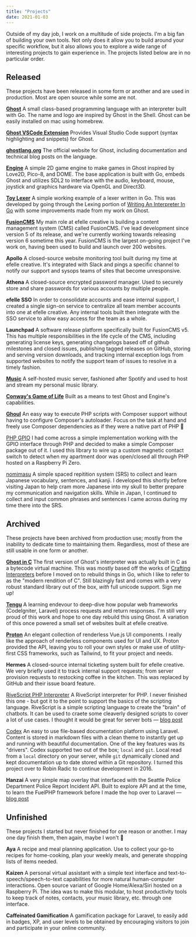 ```yaml
---
title: "Projects"
date: 2021-01-03
---
```


Outside of my day job, I work on a multitude of side projects. I'm a big fan of building your own tools. Not only does it allow you to build around your specific workflow, but it also allows you to explore a wide range of interesting projects to gain experience in. The projects listed below are in no particular order.

## Released
These projects have been released in some form or another and are used in production. Most are open source while some are not.

[**Ghost**](https://ghostlang.org)
A small class-based programming language with an interpreter built with Go. The name and logo are inspired by Ghost in the Shell. Ghost can be easily installed on mac using homebrew.

[**Ghost VSCode Extension**](https://github.com/ghost-language/vscode)
Provides Visual Studio Code support (syntax highlighting and snippets) for Ghost.

[**ghostlang.org**](https://ghostlang.org/)
The official website for Ghost, including documentation and technical blog posts on the language.

[**Engine**](https://github.com/ghost-language/engine)
A simple 2D game engine to make games in Ghost inspired by Love2D, Pico-8, and DOME. The base application is built with Go, embeds Ghost and utilizes SDL2 to interface with the audio, keyboard, mouse, joystick and graphics hardware via OpenGL and Direct3D.

[**Toy Lexer**](https://github.com/ghost-language/toy-lexer)
A simple working example of a lexer written in Go. This was developed by going through the Lexing portion of [Writing An Interpreter In Go](https://interpreterbook.com/) with some improvements made from my work on Ghost.

[**FusionCMS**](https://beta.getfusioncms.com)
My main role at efelle creative is building a content management system (CMS) called FusionCMS. I've lead development since version 5 of its release, and we're currently working towards releasing version 6 sometime this year. FusionCMS is the largest on-going project I've work on, having been used to build and launch over 200 websites.

**Apollo**
A closed-source website monitoring tool built during my time at efelle creative. It's integrated with Slack and pings a specific channel to notify our support and sysops teams of sites that become unresponsive.

**Athena**
A closed-source encrypted password manager. Used to securely store and share passwords for various accounts by multiple people.

**efelle SSO**
In order to consolidate accounts and ease internal support, I created a single sign-on service to centralize all team member accounts into one at efelle creative. Any internal tools built then integrate with the SSO service to allow easy access for the team as a whole.

**Launchpad**
A software release platform specifically built for FusionCMS v5. This has multiple responsibilities in the life cycle of the CMS, including generating license keys, generating changelogs based off of github milestones and closed issues, publishing tagged releases on GitHub, storing and serving version downloads, and tracking internal exception logs from supported websites to notify the support team of issues to resolve in a timely fashion.

[**Music**](https://github.com/kaidesu/music)
A self-hosted music server, fashioned after Spotify and used to host and stream my personal music library.

[**Conway's Game of Life**](https://github.com/ghost-language/engine/blob/nightly/demos/conway/main.ghost)
Built as a means to test Ghost and Engine's capabilities.

[**Ghoul**](https://github.com/kaidesu/ghoul)
An easy way to execute PHP scripts with Composer support without having to configure Composer's autoloader. Focus on the task at hand and freely use Composer dependencies as if they were a native part of PHP 🎃

[PHP GPIO](https://github.com/axiom-labs/php-gpio)
I had come across a simple implementation working with the GPIO interface through PHP and decided to make a simple Composer package out of it. I used this library to wire up a custom magnetic contact switch to detect when my apartment door was open/closed all through PHP hosted on a Raspberry Pi Zero.

[nomimasu](https://nomimasu.app/)
A simple spaced repitition system (SRS) to collect and learn Japanese vocabulary, sentences, and kanji. I developed this shortly before visiting Japan to help cram more Japanese into my skull to better prepare my communication and navigation skills. While in Japan, I continued to collect and input common phrases and sentences I came across during my time there into the SRS.

## Archived
These projects have been archived from production use; mostly from the inability to dedicate time to maintaining them. Regardless, most of these are still usable in one form or another.

[**Ghost in C**](https://github.com/ghost-language/cghost)
The first version of Ghost's interpreter was actually built in C as a bytecode virtual machine. This was mostly based off the works of [Crafting Interpreters](https://craftinginterpreters.com/a-bytecode-virtual-machine.html) before I moved on to rebuild things in Go, which I like to refer to as the "modern rendition of C". Still blazingly fast and comes with a very robust standard library out of the box, _with_ full unicode support. Sign me up!

[**Tengu**](https://github.com/tengu-framework/tengu)
A learning endevour to deep-dive how popular web frameworks (CodeIgniter, Laravel) process requests and return responses. I'm still very proud of this work and hope to one day rebuild this using Ghost. A variation of this once powered a small set of websites built at efelle creative.

[**Proton**](https://github.com/proton-ui/proton)
An elegant collection of renderless Vue.js UI components. I really like the approach of renderless components used for UI and UX. Proton provided the API, leaving you to roll your own styles or make use of utility-first CSS frameworks, such as Tailwind, to fit your project and needs.

**Hermes**
A closed-source internal ticketing system built for efelle creative. We very briefly used it to track internal support requests; from server provision requests to restocking coffee in the kitchen. This was replaced by GitHub and their issue board feature.

[RiveScript PHP Interpreter](https://github.com/axiom-labs/rivescript-php)
A RiveScript interpreter for PHP. I never finished this one - but got it to the point to support the basics of the scripting language. RiveScript is a simple scripting language to create the "brain" of chatbots. It can be used to craete some cleaverly designed scripts to cover a lot of use cases. I thought it would be great for server bots — [blog post](/2018/01/rivescript-development-log-part-1)

[Codex](https://github.com/codex-project/codex)
An easy to use file-based documentation platform using Laravel. Content is stored in markdown files with a clean theme to instantly get up and running with beautiful documentation. One of the key features was its "drivers". Codex supported two out of the box; `local` and `git`. Local read from a `local` directory on your server, while `git` dynamically cloned and kept documentation up to date stored within a Git repository. I turned this project over to Robin Radic to continue development in 2016.

**Hanzai**
A very simple map overlay that interfaced with the Seattle Police Department Police Report Incident API. Built to explore API and at the time, to learn the FuelPHP framework before I made the hop over to Laravel — [blog post](/2013/11/project-hanzai)

## Unfinished
These projects I started but never finished for one reason or another. I may one day finish them, then again, maybe I won't 🤔

**Aya**
A recipe and meal planning application. Use to collect your go-to recipes for home-cooking, plan your weekly meals, and generate shopping lists of items needed.

**Kaizen**
A personal virtual assistant with a simple text interface and text-to-speech/speech-to-text capabilities for more natural human-computer interactions. Open source variant of Google Home/Alexa/Siri hosted on a Raspberry Pi. The idea was to make this modular, to host productivity tools to keep track of notes, contacts, your music library, etc. through one interface.

**Caffeinated Gamification**
A gamification package for Laravel, to easily add in badges, XP, and user levels to be obtained by encouraging visitors to join and participate in your online community.